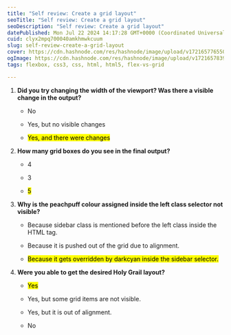 ```yaml
---
title: "Self review: Create a grid layout"
seoTitle: "Self review: Create a grid layout"
seoDescription: "Self review: Create a grid layout"
datePublished: Mon Jul 22 2024 14:17:28 GMT+0000 (Coordinated Universal Time)
cuid: clyx2mpq700040amkhmwkcuum
slug: self-review-create-a-grid-layout
cover: https://cdn.hashnode.com/res/hashnode/image/upload/v1721657765507/fbb56fda-2134-4ad0-b62f-a1c3310a30c7.png
ogImage: https://cdn.hashnode.com/res/hashnode/image/upload/v1721657839217/f2d93977-f469-47b3-99cb-19329a16f392.png
tags: flexbox, css3, css, html, html5, flex-vs-grid

---
```


1. **Did you try changing the width of the viewport? Was there a visible change in the output?**
    
    * No
        
    * Yes, but no visible changes
        
    * <mark>Yes, and there were changes</mark>
        
2. **How many grid boxes do you see in the final output?**
    
    * 4
        
    * 3
        
    * <mark>5</mark>
        
3. **Why is the peachpuff colour assigned inside the left class selector not visible?**
    
    * Because sidebar class is mentioned before the left class inside the HTML tag.
        
    * Because it is pushed out of the grid due to alignment.
        
    * <mark>Because it gets overridden by darkcyan inside the sidebar selector.</mark>
        
4. **Were you able to get the desired Holy Grail layout?**
    
    * <mark>Yes</mark>
        
    * Yes, but some grid items are not visible.
        
    * Yes, but it is out of alignment.
        
    * No